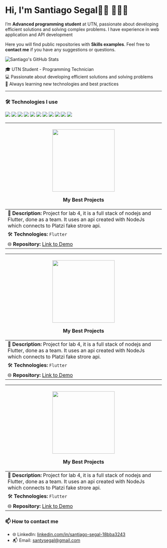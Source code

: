 <h1>Hi, I'm Santiago Segal👋🏽 👨🏽‍💻</h1>
<p>I’m <strong>Advanced programming student</strong> at UTN, passionate about developing efficient solutions and solving complex problems. I have experience in web application and API development</p>

<p>Here you will find public repositories with <strong>Skills examples</strong>. Feel free to <strong>contact me</strong> if you have any suggestions or questions.</p>



<img alt="Santiago's GitHub Stats" src="https://github-readme-stats.vercel.app/api?username=Santucho12&amp;show_icons=true&amp;include_all_commits=true&amp;count_private=true&amp;bg_color=ffffff&amp;title_color=3399ff&amp;text_color=242424ff&amp;icon_color=3455ccff&amp;ring_color=3399ff">


<p>
🎓 UTN Student - Programming Technician<br>
💻 Passionate about developing efficient solutions and solving problems<br>
🚀 Always learning new technologies and best practices
</p>

---

### 🛠️ Technologies I use
<p align="left">
  <img src="https://img.shields.io/badge/-C%23-239120?style=flat&logo=c-sharp&logoColor=white" />
  <img src="https://img.shields.io/badge/-.NET-512BD4?style=flat&logo=dotnet&logoColor=white" />
  <img src="https://img.shields.io/badge/-ASP.NET-512BD4?style=flat&logo=dotnet&logoColor=white" />
  <img src="https://img.shields.io/badge/-ADO.NET-512BD4?style=flat&logo=dotnet&logoColor=white" />
  <img src="https://img.shields.io/badge/-Entity%20Framework-6DB33F?style=flat&logo=.net&logoColor=white" />
  <img src="https://img.shields.io/badge/-SQL-4479A1?style=flat&logo=postgresql&logoColor=white" />
  <img src="https://img.shields.io/badge/-MongoDB-47A248?style=flat&logo=mongodb&logoColor=white" />
  <img src="https://img.shields.io/badge/-Python-3776AB?style=flat&logo=python&logoColor=white" />
  <img src="https://img.shields.io/badge/-xUnit-02569B?style=flat&logo=xunit&logoColor=white" />
  <img src="https://img.shields.io/badge/-Docker-2496ED?style=flat&logo=docker&logoColor=white" />
  <img src="https://img.shields.io/badge/-JWT-000000?style=flat&logo=jsonwebtokens&logoColor=white" />
</p>

| <p align="center"> <img src="./images/flutterproject.png" width="200" > <p>**My Best Projects**               |
|------------------------------------------------------------------------------|
| 🔹 **Description:** Project for lab 4, it is a full stack of nodejs and Flutter, done as a team. It uses an api created with NodeJs which connects to Platzi fake strore api.|
| 🛠️ **Technologies:** `Flutter`|
| 🌐 **Repository:** [Link to Demo](https://github.com/santozzi/lab4tp2](https://github.com/Santucho12/Proyecto-SupportWebb-.Net.git)](https://github.com/Santucho12/Proyecto-SupportWebb-.Net.git)) |
                        

| <p align="center"> <img src="./images/flutterproject.png" width="200" > <p>**My Best Projects**               |
|------------------------------------------------------------------------------|
| 🔹 **Description:** Project for lab 4, it is a full stack of nodejs and Flutter, done as a team. It uses an api created with NodeJs which connects to Platzi fake strore api.|
| 🛠️ **Technologies:** `Flutter`|
| 🌐 **Repository:** [Link to Demo]([https://github.com/santozzi/lab4tp2](https://github.com/Santucho12/Proyecto-SupportWebb-.Net.git)) |


| <p align="center"> <img src="./images/flutterproject.png" width="200" > <p>**My Best Projects**               |
|------------------------------------------------------------------------------|
| 🔹 **Description:** Project for lab 4, it is a full stack of nodejs and Flutter, done as a team. It uses an api created with NodeJs which connects to Platzi fake strore api.|
| 🛠️ **Technologies:** `Flutter`|
| 🌐 **Repository:** [Link to Demo]([https://github.com/santozzi/lab4tp2](https://github.com/Santucho12/Proyecto-SupportWebb-.Net.git)) |
</p>        
<!--- stats (end) -->


### 📫 How to contact me
- 🌐 LinkedIn: [linkedin.com/in/santiago-segal-18bba3243](https://linkedin.com/in/santiago-segal-18bba3243)
- 📬 Email: santysegal@gmail.com
